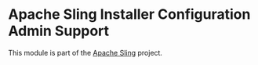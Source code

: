 # Apache Sling Installer Configuration Admin Support

This module is part of the [Apache Sling](https://sling.apache.org) project.
